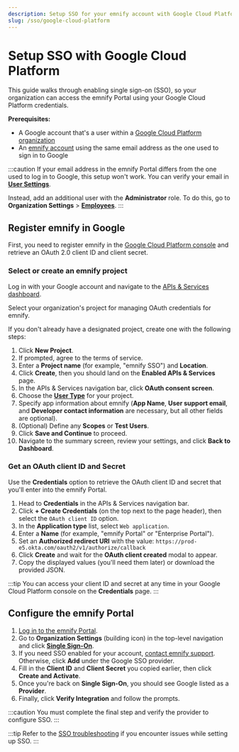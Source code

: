 ```yaml
---
description: Setup SSO for your emnify account with Google Cloud Platform
slug: /sso/google-cloud-platform
---
```


# Setup SSO with Google Cloud Platform

This guide walks through enabling single sign-on (SSO), so your organization can access the emnify Portal using your Google Cloud Platform credentials.

**Prerequisites:**

- A Google account that's a user within a [Google Cloud Platform organization](https://cloud.google.com/resource-manager/docs/creating-managing-organization)
- An [emnify account](/quickstart) using the same email address as the one used to sign in to Google 

:::caution
If your email address in the emnify Portal differs from the one used to log in to Google, this setup won't work. 
You can verify your email in [**User Settings**](https://portal.emnify.com/user-settings).

Instead, add an additional user with the **Administrator** role.
To do this, go to **Organization Settings**&nbsp;<span aria-label="and then">></span> [**Employees**](https://portal.emnify.com/organisation-settings/users).
:::

## Register emnify in Google

First, you need to register emnify in the [Google Cloud Platform console](https://console.developers.google.com/) and retrieve an OAuth 2.0 client ID and client secret. 

### Select or create an emnify project

Log in with your Google account and navigate to the [APIs & Services dashboard](https://console.developers.google.com/apis/dashboard). 

Select your organization's project for managing OAuth credentials for emnify. 

If you don't already have a designated project, create one with the following steps:

1. Click **New Project**.
1. If prompted, agree to the terms of service.
1. Enter a **Project name** (for example, "emnify SSO") and **Location**.
1. Click **Create**, then you should land on the **Enabled APIs & Services** page.
1. In the APIs & Services navigation bar, click **OAuth consent screen**.
1. Choose the [**User Type**](https://support.google.com/cloud/answer/10311615#user-type) for your project.
1. Specify app information about emnify (**App Name**, **User support email**, and **Developer contact information** are necessary, but all other fields are optional).
1. (Optional) Define any **Scopes** or **Test Users**.
1. Click **Save and Continue** to proceed.
1. Navigate to the summary screen, review your settings, and click **Back to Dashboard**.

### Get an OAuth client ID and Secret

Use the **Credentials** option to retrieve the OAuth client ID and secret that you'll enter into the emnify Portal.

1. Head to **Credentials** in the APIs & Services navigation bar.
1. Click **+ Create Credentials** (on the top next to the page header), then select the `OAuth client ID` option.
1. In the **Application type** list, select `Web application`.
1. Enter a **Name** (for example, "emnify Portal" or "Enterprise Portal").
1. Set an **Authorized redirect URI** with the value: `https://prod-e5.okta.com/oauth2/v1/authorize/callback`
1. Click **Create** and wait for the **OAuth client created** modal to appear.
1. Copy the displayed values (you'll need them later) or download the provided JSON.

:::tip
You can access your client ID and secret at any time in your Google Cloud Platform console on the **Credentials** page.
:::

## Configure the emnify Portal

1. [Log in to the emnify Portal](https://portal.emnify.com/sign/).
1. Go to **Organization Settings** (building icon) in the top-level navigation and click [**Single Sign-On**](https://portal.emnify.com/organisation-settings/federation).
1. If you need SSO enabled for your account, [contact emnify support](https://support.emnify.com/). 
Otherwise, click **Add** under the Google SSO provider.
1. Fill in the **Client ID** and **Client Secret** you copied earlier, then click **Create and Activate**.
1. Once you're back on **Single Sign-On**, you should see Google listed as a **Provider**.
1. Finally, click **Verify Integration** and follow the prompts.

:::caution
You must complete the final step and verify the provider to configure SSO.
:::

:::tip
Refer to the [SSO troubleshooting](/sso/troubleshooting) if you encounter issues while setting up SSO.
:::
